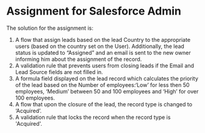 # Assignment for Salesforce Admin 

The solution for the assignment is:
1. A flow that assign leads based on the lead Country to the appropriate users (based on the country set on the User). Additionally, the lead status is updated to “Assigned” and an email is sent to the new owner informing him about the assignment of the record.
2. A validation rule that prevents users from closing leads if the Email and Lead Source fields are not filled in.
3. A formula field displayed on the lead record which calculates the priority of the lead based on the
Number of employees:‘Low’ for less then 50 employees, 
‘Medium’ between 50 and 100 employees and ‘High’ for over 100 employees.
4. A flow that upon the closure of the lead, the record type is changed to ‘Acquired’.
5. A validation rule that locks the record when the record type is 'Acquired'.